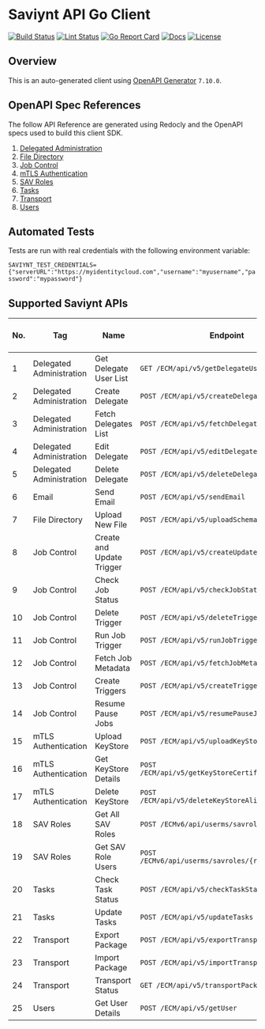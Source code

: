 # Saviynt API Go Client

[![Build Status][build-status-svg]][build-status-url]
[![Lint Status][lint-status-svg]][lint-status-url]
[![Go Report Card][goreport-svg]][goreport-url]
[![Docs][docs-godoc-svg]][docs-godoc-url]
[![License][license-svg]][license-url]

 [build-status-svg]: https://github.com/saviynt/saviynt-api-go-client/workflows/test/badge.svg
 [build-status-url]: https://github.com/saviynt/saviynt-api-go-client/actions/workflows/test.yaml
 [lint-status-svg]: https://github.com/saviynt/saviynt-api-go-client/workflows/lint/badge.svg
 [lint-status-url]: https://github.com/saviynt/saviynt-api-go-client/actions/workflows/lint.yaml
 [goreport-svg]: https://goreportcard.com/badge/github.com/saviynt/saviynt-api-go-client
 [goreport-url]: https://goreportcard.com/report/github.com/saviynt/saviynt-api-go-client
 [docs-godoc-svg]: https://pkg.go.dev/badge/github.com/saviynt/saviynt-api-go-client
 [docs-godoc-url]: https://pkg.go.dev/github.com/saviynt/saviynt-api-go-client
 [license-svg]: https://img.shields.io/badge/license-MIT-blue.svg
 [license-url]: https://github.com/saviynt/saviynt-api-go-client/blob/master/LICENSE

## Overview

This is an auto-generated client using [OpenAPI Generator](https://github.com/OpenAPITools/openapi-generator) `7.10.0`.

## OpenAPI Spec References

The follow API Reference are generated using Redocly and the OpenAPI specs used to build this client SDK.

1. [Delegated Administration](https://saviynt.github.io/saviynt-api-go-client/api_delegatedadministration.html)
1. [File Directory](https://saviynt.github.io/saviynt-api-go-client/api_filedirectory.html)
1. [Job Control](https://saviynt.github.io/saviynt-api-go-client/api_jobcontrol.html)
1. [mTLS Authentication](https://saviynt.github.io/saviynt-api-go-client/api_mtlsauthentication.html)
1. [SAV Roles](https://saviynt.github.io/saviynt-api-go-client/api_savroles.html)
1. [Tasks](https://saviynt.github.io/saviynt-api-go-client/api_tasks.html)
1. [Transport](https://saviynt.github.io/saviynt-api-go-client/api_transport.html)
1. [Users](https://saviynt.github.io/saviynt-api-go-client/api_users.html)

## Automated Tests

Tests are run with real credentials with the following environment variable:

`SAVIYNT_TEST_CREDENTIALS={"serverURL":"https://myidentitycloud.com","username":"myusername","password":"mypassword"}`

## Supported Saviynt APIs

| No. | Tag | Name | Endpoint | In Spec | In SDK | SDK Test: Manual | SDK Test: Automated |
| - | - | - | - | - | - | - | - |
| 1 | Delegated Administration | Get Delegate User List | `GET /ECM/api/v5/getDelegateUserList` | :white_check_mark: | :white_check_mark: | :white_check_mark: | :white_check_mark: |
| 2 | Delegated Administration | Create Delegate | `POST /ECM/api/v5/createDelegate` | :white_check_mark: | :white_check_mark: | :white_check_mark: | :white_check_mark: |
| 3 | Delegated Administration | Fetch Delegates List | `POST /ECM/api/v5/fetchDelegatesList` | :white_check_mark: | :white_check_mark: | :white_check_mark: | :white_check_mark: |
| 4 | Delegated Administration | Edit Delegate | `POST /ECM/api/v5/editDelegate` | :white_check_mark: | :white_check_mark: | :white_check_mark: | :white_check_mark: |
| 5 | Delegated Administration | Delete Delegate | `POST /ECM/api/v5/deleteDelegate` | :white_check_mark: | :white_check_mark: | :white_check_mark: | :white_check_mark: |
| 6 | Email | Send Email | `POST /ECM/api/v5/sendEmail` | :white_check_mark: | :white_check_mark: | :white_check_mark: | :white_check_mark: |
| 7 | File Directory | Upload New File | `POST /ECM/api/v5/uploadSchemaFile` | :white_check_mark: | :white_check_mark: | :white_check_mark: | :white_check_mark: |
| 8 | Job Control | Create and Update Trigger | `POST /ECM/api/v5/createUpdateTrigger` | :white_check_mark: | :white_check_mark: | :x: | :x: |
| 9 | Job Control | Check Job Status | `POST /ECM/api/v5/checkJobStatus` | :white_check_mark: | :white_check_mark: | :white_check_mark: | :x: |
| 10 | Job Control | Delete Trigger | `POST /ECM/api/v5/deleteTrigger` | :white_check_mark: | :white_check_mark: | :x: | :x: |
| 11 | Job Control | Run Job Trigger | `POST /ECM/api/v5/runJobTrigger` | :white_check_mark: | :white_check_mark: | :x: | :x: |
| 12 | Job Control | Fetch Job Metadata | `POST /ECM/api/v5/fetchJobMetadata` | :white_check_mark: | :white_check_mark: | :white_check_mark: | :x: |
| 13 | Job Control | Create Triggers | `POST /ECM/api/v5/createTriggers` | :white_check_mark: | :white_check_mark: | :x: | :x: |
| 14 | Job Control | Resume Pause Jobs | `POST /ECM/api/v5/resumePauseJobs` | :white_check_mark: | :white_check_mark: | :white_check_mark: | :x: |
| 15 | mTLS Authentication | Upload KeyStore | `POST /ECM/api/v5/uploadKeyStore` | :white_check_mark: | :white_check_mark: | :white_check_mark: | :white_check_mark: |
| 16 | mTLS Authentication | Get KeyStore Details | `POST /ECM/api/v5/getKeyStoreCertificateDetails` | :white_check_mark: | :white_check_mark: | :white_check_mark: | :white_check_mark: |
| 17 | mTLS Authentication | Delete KeyStore | `POST /ECM/api/v5/deleteKeyStoreAlias/{alias}` | :white_check_mark: | :white_check_mark: | :white_check_mark: | :white_check_mark: |
| 18 | SAV Roles | Get All SAV Roles | `POST /ECMv6/api/userms/savroles` | :white_check_mark: | :white_check_mark: | :white_check_mark: | :white_check_mark: |
| 19 | SAV Roles | Get SAV Role Users | `POST /ECMv6/api/userms/savroles/{roleName}/users` | :white_check_mark: | :white_check_mark: | :white_check_mark: | :white_check_mark: |
| 20 | Tasks | Check Task Status | `POST /ECM/api/v5/checkTaskStatus` | :white_check_mark: | :white_check_mark: | :white_check_mark: | :x: |
| 21 | Tasks | Update Tasks | `POST /ECM/api/v5/updateTasks` | :white_check_mark: | :white_check_mark: | :white_check_mark: | :x: |
| 22 | Transport | Export Package | `POST /ECM/api/v5/exportTransportPackage` | :white_check_mark: | :white_check_mark: | :white_check_mark: | :white_check_mark: |
| 23 | Transport | Import Package | `POST /ECM/api/v5/importTransportPackage` | :white_check_mark: | :white_check_mark: | :white_check_mark: | :white_check_mark: |
| 24 | Transport | Transport Status | `GET /ECM/api/v5/transportPackageStatus` | :white_check_mark: | :white_check_mark: | :white_check_mark: | :white_check_mark: |
| 25 | Users | Get User Details | `POST /ECM/api/v5/getUser` | :white_check_mark: | :white_check_mark: | :white_check_mark: | :white_check_mark: |

